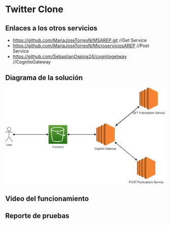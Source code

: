 # Twitter Clone 

## Enlaces a los otros servicios

* https://github.com/MariaJoseTorresN/MSAREP.git //Get Service
* https://github.com/MariaJoseTorresN/MicroserviciosAREP //Post Service
* https://github.com/SebastianOspina24/cognitogetway //CognitoGateway

## Diagrama de la solución

<img src="img/s1.png">

## Video del funcionamiento



## Reporte de pruebas
